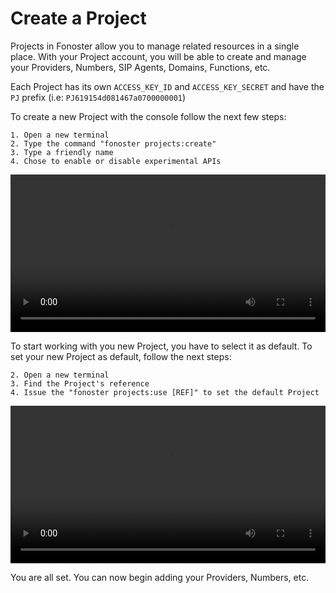 # Create a Project

Projects in Fonoster allow you to manage related resources in a single place. With your Project account, you will be able to create and manage your Providers, Numbers, SIP Agents, Domains, Functions, etc.

Each Project has its own `ACCESS_KEY_ID` and `ACCESS_KEY_SECRET` and have the `PJ` prefix (i.e: `PJ619154d081467a0700000001`)

To create a new Project with the console follow the next few steps:

```none
1. Open a new terminal
2. Type the command "fonoster projects:create"
3. Type a friendly name
4. Chose to enable or disable experimental APIs
```

<video width="100%" playsInline="" controls="muted">
 <source src="/videos/create_a_project_1.mov" type="video/mp4" playsInline="" />
</video>

To start working with you new Project, you have to select it as default. To set your new Project as default, follow the next steps:

```none
2. Open a new terminal
3. Find the Project's reference
4. Issue the "fonoster projects:use [REF]" to set the default Project
```

<video width="100%" playsInline="" controls="muted">
 <source src="/videos/create_a_project_2.mov" type="video/mp4" playsInline="" />
</video>

You are all set. You can now begin adding your Providers, Numbers, etc.
